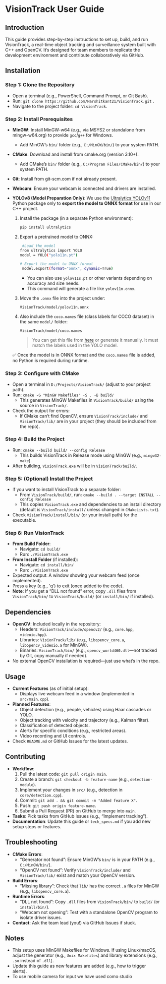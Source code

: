 # VisionTrack User Guide

## Introduction
This guide provides step-by-step instructions to set up, build, and run VisionTrack, a real-time object tracking and surveillance system built with C++ and OpenCV. It’s designed for team members to replicate the development environment and contribute collaboratively via GitHub.

## Installation

### Step 1: Clone the Repository
- Open a terminal (e.g., PowerShell, Command Prompt, or Git Bash).
- Run: `git clone https://github.com/Harshitkant21/VisionTrack.git` .
- Navigate to the project folder: `cd VisionTrack`.

### Step 2: Install Prerequisites
- **MinGW**: Install MinGW-w64 (e.g., via MSYS2 or standalone from mingw-w64.org) to provide `gcc`/`g++` for Windows.
  - Add MinGW’s `bin/` folder (e.g., `C:/MinGW/bin/`) to your system PATH.
- **CMake**: Download and install from cmake.org (version 3.10+).
  - Add CMake’s `bin/` folder (e.g., `C:/Program Files/CMake/bin/`) to your system PATH.
- **Git**: Install from git-scm.com if not already present.
- **Webcam**: Ensure your webcam is connected and drivers are installed.
- **YOLOv8 (Model Preparation Only)**: We use the [Ultralytics YOLOv11](https://github.com/ultralytics/ultralytics) Python package only to **export the model to ONNX format** for use in our C++ project.

  1. Install the package (in a separate Python environment):
     ```bash
     pip install ultralytics
     ```

  2. Export a pretrained model to ONNX:
     ```bash
      #Load the model
     from ultralytics import YOLO
     model = YOLO("yolo11n.pt")
     ```
     ```bash
     # Export the model to ONNX format
      model.export(format="onnx", dynamic=True)
     ```
     - You can also use `yolov11s.pt` or other variants depending on accuracy and size needs.
     - This command will generate a file like `yolov11n.onnx`.

  3. Move the `.onnx` file into the project under:
     ```
     VisionTrack/model/yolov11n.onnx
     ```

  4. Also include the `coco.names` file (class labels for COCO dataset) in the same `model/` folder:
     ```
     VisionTrack/model/coco.names
     ```

     > You can get this file from [here](https://github.com/pjreddie/darknet/blob/master/data/coco.names) or generate it manually. It must match the labels used in the YOLO model.

  ✅ Once the model is in ONNX format and the `coco.names` file is added, no Python is required during runtime.


### Step 3: Configure with CMake
- Open a terminal in `D:/Projects/VisionTrack/` (adjust to your project path).
- Run: `cmake -G "MinGW Makefiles" -S . -B build/`
  - This generates MinGW Makefiles in `VisionTrack/build/` using the source in `VisionTrack/`.
- Check the output for errors:
  - If CMake can’t find OpenCV, ensure `VisionTrack/include/` and `VisionTrack/lib/` are in your project (they should be included from the repo).

### Step 4: Build the Project
- Run: `cmake --build build/ --config Release`
  - This builds VisionTrack in Release mode using MinGW (e.g., `mingw32-make`).
- After building, `VisionTrack.exe` will be in `VisionTrack/build/`.

### Step 5: (Optional) Install the Project
- If you want to install VisionTrack to a separate folder:
  - From `VisionTrack/build/`, run: `cmake --build . --target INSTALL --config Release`
  - This copies `VisionTrack.exe` and dependencies to an install directory (default is `VisionTrack/install/` unless changed in `CMakeLists.txt`).
- Check `VisionTrack/install/bin/` (or your install path) for the executable.

### Step 6: Run VisionTrack
- **From Build Folder**:
  - Navigate: `cd build/`
  - Run: `./VisionTrack.exe`
- **From Install Folder** (if installed):
  - Navigate: `cd install/bin/`
  - Run: `./VisionTrack.exe`
- Expected output: A window showing your webcam feed (once implemented).
- Press a key (e.g., 'q') to exit (once added to the code).
- **Note**: If you get a “DLL not found” error, copy `.dll` files from `VisionTrack/bin/` to `VisionTrack/build/` (or `install/bin/` if installed).

## Dependencies
- **OpenCV**: Included locally in the repository:
  - Headers: `VisionTrack/include/opencv2/` (e.g., `core.hpp`, `videoio.hpp`).
  - Libraries: `VisionTrack/lib/` (e.g., `libopencv_core.a`, `libopencv_videoio.a` for MinGW).
  - Binaries: `VisionTrack/bin/` (e.g., `opencv_world460.dll`—not tracked by Git, copy manually if needed).
- No external OpenCV installation is required—just use what’s in the repo.

## Usage
- **Current Features** (as of initial setup):
  - Displays live webcam feed in a window (implemented in `src/main.cpp`).
- **Planned Features**:
  - Object detection (e.g., people, vehicles) using Haar cascades or YOLO.
  - Object tracking with velocity and trajectory (e.g., Kalman filter).
  - Classification of detected objects.
  - Alerts for specific conditions (e.g., restricted areas).
  - Video recording and UI controls.
- Check `README.md` or GitHub Issues for the latest updates.

## Contributing
- **Workflow**:
  1. Pull the latest code: `git pull origin main`.
  2. Create a branch: `git checkout -b feature-name` (e.g., `detection-module`).
  3. Implement your changes in `src/` (e.g., detection in `core/detection.cpp`).
  4. Commit: `git add . && git commit -m "Added feature X"`.
  5. Push: `git push origin feature-name`.
  6. Submit a Pull Request (PR) on GitHub to merge into `main`.
- **Tasks**: Pick tasks from GitHub Issues (e.g., “Implement tracking”).
- **Documentation**: Update this guide or `tech_specs.md` if you add new setup steps or features.

## Troubleshooting
- **CMake Errors**:
  - “Generator not found”: Ensure MinGW’s `bin/` is in your PATH (e.g., `C:/MinGW/bin/`).
  - “OpenCV not found”: Verify `VisionTrack/include/` and `VisionTrack/lib/` exist and match your OpenCV version.
- **Build Errors**:
  - “Missing library”: Check that `lib/` has the correct `.a` files for MinGW (e.g., `libopencv_core.a`).
- **Runtime Errors**:
  - “DLL not found”: Copy `.dll` files from `VisionTrack/bin/` to `build/` (or `install/bin/`).
  - “Webcam not opening”: Test with a standalone OpenCV program to isolate driver issues.
- **Contact**: Ask the team lead (you!) via GitHub Issues if stuck.

## Notes
- This setup uses MinGW Makefiles for Windows. If using Linux/macOS, adjust the generator (e.g., `Unix Makefiles`) and library extensions (e.g., `.so` instead of `.dll`).
- Update this guide as new features are added (e.g., how to trigger alerts).
- To use mobile camera for input we have used como studio 